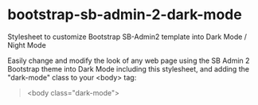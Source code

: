 # bootstrap-sb-admin-2-dark-mode
Stylesheet to customize Bootstrap SB-Admin2 template into Dark Mode / Night Mode

Easily change and modify the look of any web page using the SB Admin 2 Bootstrap theme into Dark Mode including this stylesheet, and adding the "dark-mode" class to your &lt;body&gt; tag:

>&lt;body class="dark-mode"&gt;
